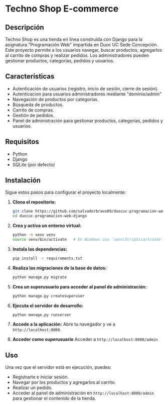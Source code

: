 ﻿# Techno Shop E-commerce

## Descripción

Techno Shop es una tienda en línea construida con Django para la asignatura "Programación Web" impartida en Duoc UC Sede Concepción. Este proyecto permite a los usuarios navegar, buscar productos, agregarlos al carrito de compras y realizar pedidos. Los administradores pueden gestionar productos, categorías, pedidos y usuarios.

## Características

- Autenticación de usuarios (registro, inicio de sesión, cierre de sesión).
- Autenticacion para usuarios administradores mediante "dominio/admin"
- Navegación de productos por categorías.
- Búsqueda de productos.
- Carrito de compras.
- Gestión de pedidos.
- Panel de administración para gestionar productos, categorías, pedidos y usuarios.

## Requisitos

- Python
- Django
- SQLite (por defecto)

## Instalación

Sigue estos pasos para configurar el proyecto localmente:

1. **Clona el repositorio:**
    ```sh
    git clone https://github.com/salvadorbravo09/duocuc-programacion-web-django.git
    cd duocuc-programacion-web-django
    ```

2. **Crea y activa un entorno virtual:**
    ```sh
    python -m venv venv
    source venv/bin/activate   # En Windows usa `venv\Scripts\activate`
    ```

3. **Instala las dependencias:**
    ```sh
    pip install -r requirements.txt
    ```

5. **Realiza las migraciones de la base de datos:**
    ```sh
    python manage.py migrate
    ```

6. **Crea un superusuario para acceder al panel de administración:**
    ```sh
    python manage.py createsuperuser
    ```

7. **Ejecuta el servidor de desarrollo:**
    ```sh
    python manage.py runserver
    ```

8. **Accede a la aplicación:**
    Abre tu navegador y ve a `http://localhost:8000`.

9. **Acceder como superusuario**
    Acceder a `http://localhost:8000/admin`

## Uso

Una vez que el servidor está en ejecución, puedes:

- Registrarte e iniciar sesión.
- Navegar por los productos y agregarlos al carrito.
- Realizar un pedido.
- Acceder al panel de administración en `http://localhost:8000/admin` para gestionar el contenido de la tienda.
